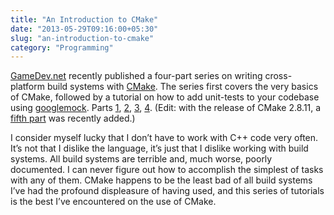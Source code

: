 ```yaml
---
title: "An Introduction to CMake"
date: "2013-05-29T09:16:00+05:30"
slug: "an-introduction-to-cmake"
category: "Programming"
---
```


[GameDev.net](http://gamedev.net) recently published a four-part series on writing cross-platform build systems with [CMake](http://cmake.org/). The series first covers the very basics of CMake, followed by a tutorial on how to add unit-tests to your codebase using [googlemock](http://code.google.com/p/googlemock/). Parts [1](http://www.gamedev.net/page/resources/_/technical/general-programming/cross-platform-test-driven-development-environment-using-cmake-part-1-r2986), [2](http://www.gamedev.net/page/resources/_/technical/general-programming/cross-platform-test-driven-development-environment-using-cmake-part-2-r2994), [3](http://www.gamedev.net/page/resources/_/technical/general-programming/cross-platform-test-driven-development-environment-using-cmake-part-3-r2998), [4](http://www.gamedev.net/page/resources/_/technical/general-programming/cross-platform-test-driven-development-environment-using-cmake-part-4-r3028). (Edit: with the release of CMake 2.8.11, a [fifth part](http://www.gamedev.net/page/resources/_/technical/general-programming/cross-platform-test-driven-development-environment-using-cmake-part-5-r3182) was recently added.)

I consider myself lucky that I don’t have to work with C++ code very often. It’s not that I dislike the language, it’s just that I dislike working with build systems. All build systems are terrible and, much worse, poorly documented. I can never figure out how to accomplish the simplest of tasks with any of them. CMake happens to be the least bad of all build systems I’ve had the profound displeasure of having used, and this series of tutorials is the best I’ve encountered on the use of CMake.